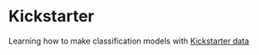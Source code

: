 # Kickstarter 

Learning how to make classification models with [Kickstarter data](https://www.kaggle.com/kemical/kickstarter-projects)

